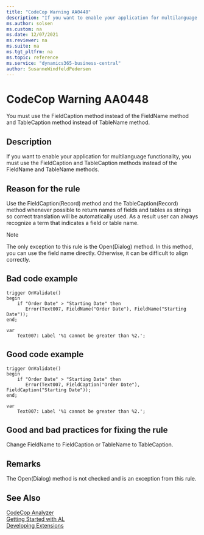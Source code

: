 ```yaml
---
title: "CodeCop Warning AA0448"
description: "If you want to enable your application for multilanguage functionality, you must use the FieldCaption and TableCaption methods instead of the FieldName and TableName methods."
ms.author: solsen
ms.custom: na
ms.date: 12/07/2021
ms.reviewer: na
ms.suite: na
ms.tgt_pltfrm: na
ms.topic: reference
ms.service: "dynamics365-business-central"
author: SusanneWindfeldPedersen
---
```

[//]: # (START>DO_NOT_EDIT)
[//]: # (IMPORTANT:Do not edit any of the content between here and the END>DO_NOT_EDIT.)
[//]: # (Any modifications should be made in the .xml files in the ModernDev repo.)
# CodeCop Warning AA0448
You must use the FieldCaption method instead of the FieldName method and TableCaption method instead of TableName method.

## Description
If you want to enable your application for multilanguage functionality, you must use the FieldCaption and TableCaption methods instead of the FieldName and TableName methods.

[//]: # (IMPORTANT: END>DO_NOT_EDIT)

## Reason for the rule

Use the FieldCaption(Record) method and the TableCaption(Record) method whenever possible to return names of fields and tables as strings so correct translation will be automatically used. As a result user can always recognize a term that indicates a field or table name. 

> [!NOTE]  
> The only exception to this rule is the Open(Dialog) method. In this method, you can use the field name directly. Otherwise, it can be difficult to align correctly. 

## Bad code example
```AL
trigger OnValidate()
begin
    if "Order Date" > "Starting Date" then
       Error(Text007, FieldName("Order Date"), FieldName("Starting Date"));
end;

var
    Text007: Label '%1 cannot be greater than %2.';
```

## Good code example
```AL
trigger OnValidate()
begin
    if "Order Date" > "Starting Date" then
       Error(Text007, FieldCaption("Order Date"), FieldCaption("Starting Date"));
end;

var
    Text007: Label '%1 cannot be greater than %2.';
```

## Good and bad practices for fixing the rule

Change FieldName to FieldCaption or TableName to TableCaption.

## Remarks

The Open(Dialog) method is not checked and is an exception from this rule.

## See Also  
[CodeCop Analyzer](codecop.md)  
[Getting Started with AL](../devenv-get-started.md)  
[Developing Extensions](../devenv-dev-overview.md)  